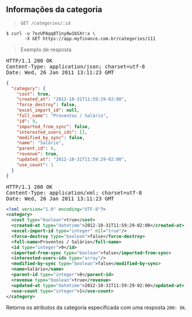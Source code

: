 ## Informações da categoria

> `GET /categories/:id`

```shell
$ curl -u 7ezUPAqq8T1ny0w1bSXr:x \
       -X GET https://app.myfinance.com.br/categories/111
```

> Exemplo de resposta

<pre class="headers highlight json">
HTTP/1.1 200 OK
Content-Type: application/json; charset=utf-8
Date: Wed, 26 Jan 2011 13:11:23 GMT
</pre>
```json
{
  "category": {
    "cost": true,
    "created_at": "2012-10-31T11:59:29-02:00",
    "force_destroy": false,
    "excel_import_id": null,
    "full_name": "Proventos / Salário",
    "id": 9,
    "imported_from_sync": false,
    "interested_users_ids": [],
    "modified_by_sync": false,
    "name": "Salário",
    "parent_id": 8,
    "revenue": true,
    "updated_at": "2012-10-31T11:59:29-02:00",
    "use_count": 1
  }
}
```

<pre class="headers highlight xml">
HTTP/1.1 200 OK
Content-Type: application/xml; charset=utf-8
Date: Wed, 26 Jan 2011 13:11:23 GMT
</pre>
```xml
<?xml version="1.0" encoding="UTF-8"?>
<category>
  <cost type="boolean">true</cost>
  <created-at type="datetime">2012-10-31T11:59:29-02:00</created-at>
  <excel-import-id type="integer" nil="true"/>
  <force-destroy type="boolean">false</force-destroy>
  <full-name>Proventos / Salário</full-name>
  <id type="integer">9</id>
  <imported-from-sync type="boolean">false</imported-from-sync>
  <interested-users-ids type="array"/>
  <modified-by-sync type="boolean">false</modified-by-sync>
  <name>Salário</name>
  <parent-id type="integer">8</parent-id>
  <revenue type="boolean">true</revenue>
  <updated-at type="datetime">2012-10-31T11:59:29-02:00</updated-at>
  <use-count type="integer">1</use-count>
</category>
```

Retorna os atributos da categoria especificada com uma resposta `200: Ok`.